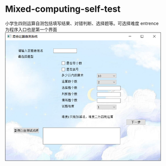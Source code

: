 # Mixed-computing-self-test
小学生四则运算自测包括填写结果、对错判断、选择题等。可选择难度   entrence 为程序入口也是第一个界面
![图片](image/1.png)

